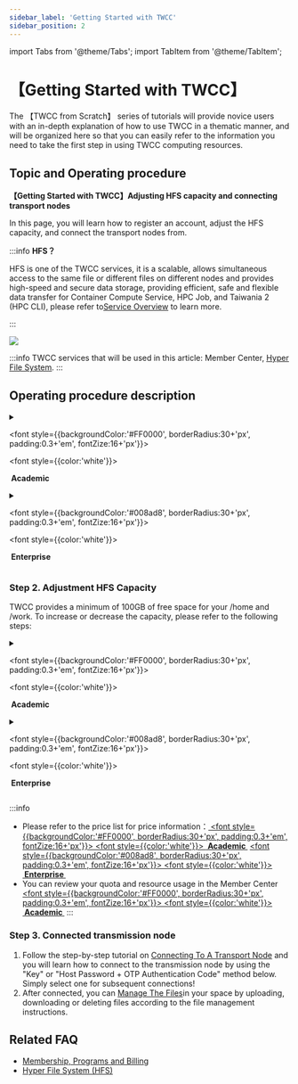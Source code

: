 ```yaml
---
sidebar_label: 'Getting Started with TWCC'
sidebar_position: 2
---
```


import Tabs from '@theme/Tabs';
import TabItem from '@theme/TabItem';


# 【Getting Started with TWCC】

The 【TWCC from Scratch】 series of tutorials will provide novice users with an in-depth explanation of how to use TWCC in a thematic manner, and will be organized here so that you can easily refer to the information you need to take the first step in using TWCC computing resources.

## Topic and Operating procedure

**【Getting Started with TWCC】Adjusting HFS capacity and connecting transport nodes**

In this page, you will learn how to register an account, adjust the HFS capacity, and connect the transport nodes from.


:::info
**HFS？**

HFS is one of the TWCC services, it is a scalable, allows simultaneous access to the same file or different files on different nodes and provides high-speed and secure data storage, providing efficient, safe and flexible data transfer for Container Compute Service, HPC Job, and Taiwania 2 (HPC CLI), please refer to[<ins>Service Overview</ins>](https://man.twcc.ai/@twccdocs/doc-hfs-main-zh/%2F%40twccdocs%2Fhfs-overview-zh) to learn more.

::: 


![](https://i.imgur.com/4ggibe9.png)




:::info
TWCC services that will be used in this article: Member Center, [<ins>Hyper File System</ins>](https://man.twcc.ai/@twccdocs/doc-hfs-main-zh).
:::


## Operating procedure description

<details class="docspoiler">

<summary>

<font style={{backgroundColor:'#FF0000', borderRadius:30+'px', padding:0.3+'em', fontZize:16+'px'}}>

<font style={{color:'white'}}>

<b>&nbsp;Academic&nbsp;</b>

</font>

</font>

</summary> 


1. [Account Registration](https://iservice.nchc.org.tw/nchc_service/index.php?lang_type=)
2. After that, you can [Apply for A New Project](https://man.twcc.ai/@twccdocs/doc-service-main-zh/https%3A%2F%2Fman.twcc.ai%2F%40twccdocs%2Fapply-project-and-credit-zh), or ask the [Tenant Admin<i class="fa fa-question-circle" aria-hidden="true"></i>](https://man.twcc.ai/@twccdocs/role-main-zh/https%3A%2F%2Fman.twcc.ai%2F%40twccdocs%2Frole-overview-zh) to add you to an [Existing Project](https://man.twcc.ai/@twccdocs/doc-service-main-zh/https%3A%2F%2Fman.twcc.ai%2F%40twccdocs%2Fguide-service-manage-project-team-zh).
3. If you are Tenant Admin, please [Purchase Project Credits](https://man.twcc.ai/@twccdocs/doc-service-main-zh/https%3A%2F%2Fman.twcc.ai%2F%40twccdocs%2FS17dwAja4%3Ftype%3Dview) for your project, Projects need credits to create and use TWCC resources.
4. If you are Tenant Admin, Once the credit application is completed, the parent wallet of the project can be divided into multiple sub-wallets to allocate a fixed amount of credit to members, if there is no split, the same credit is used for the parent wallet of the project. Please refer to [Project Wallet Management](https://man.twcc.ai/@twccdocs/doc-service-main-zh/https%3A%2F%2Fman.twcc.ai%2F%40twccdocs%2Fguide-service-manage-project-wallet-zh) to learn more.


</details>

<!-- Space -->

<div style={{height:8+'px'}}></div>

<!-- 2. start -->

<details class="docspoiler">

<summary>

<font style={{backgroundColor:'#008ad8', borderRadius:30+'px', padding:0.3+'em', fontZize:16+'px'}}>

<font style={{color:'white'}}> 

<b>&nbsp;Enterprise&nbsp;</b>

</font>

</font>

</summary>


1. [Account Registration](https://tws.twcc.ai/)
2. After that, you can
    - Apply for [Free Experience Program](https://member.twcc.ai/module_page.php?module=nchc_service#nchc_service/nchc_service.php?action=trial_prj_apply_step0), or
    - Contact us (sales@twsc.io) to learn more about your needs and to help you add new programs and credits, or
    - Ask the [Tenant Admin<i class="fa fa-question-circle" aria-hidden="true"></i>](https://man.twcc.ai/@twccdocs/role-main-zh/https%3A%2F%2Fman.twcc.ai%2F%40twccdocs%2Frole-overview-zh)  to add you to an [Existing Project](https://man.twcc.ai/@twsdocs/doc-mber-pjct-blng-main-zh/https%3A%2F%2Fman.twcc.ai%2F%40twsdocs%2Fguide-service-manage-project-team-zh)。


</details>


### Step 2. Adjustment HFS Capacity

TWCC provides a minimum of 100GB of free space for your /home and /work. To increase or decrease the capacity, please refer to the following steps:

<!-- 1 start -->


<details class="docspoiler">

<summary> 

<font style={{backgroundColor:'#FF0000', borderRadius:30+'px', padding:0.3+'em', fontZize:16+'px'}}>

<font style={{color:'white'}}>

 <b>&nbsp;Academic&nbsp;</b>
 
 </font>
 
 </font>
 
 </summary> 

    
1. Login [Member Center](https://iservice.nchc.org.tw/nchc_service/index.php) > Select "Member Center" > Select "Purchases" > Select "High Speed File System (HFS)"
    
![](https://cos.twcc.ai/SYS-MANUAL/uploads/upload_14f95145ab43343e88dbbec779da6ace.png)
    
2. The left half provides capacity, adjustment instructions and personal space usage status,
   and the right half (top) has the option to change the paid bundle items, On the right half (bottom), you can enter the amount you want to purchase by entering /work or /home > click "Apply" > click "Submit" to adjust the capacity.

![](https://cos.twcc.ai/SYS-MANUAL/uploads/upload_23c64c3321fa24ad0d433c0b6b0be3c0.png)

</details>

<!-- Space -->

<div style={{height:8+'px'}}></div>

<!-- 2. start -->

<details class="docspoiler">

<summary>

<font style={{backgroundColor:'#008ad8', borderRadius:30+'px', padding:0.3+'em', fontZize:16+'px'}}>

<font style={{color:'white'}}> 

<b>&nbsp;Enterprise&nbsp;</b>
 
 </font>
 
 </font>
 
 </summary>

    
1. Login [Member Center](https://iservice.nchc.org.tw/nchc_service/index.php) > 選擇「會員中心」> 選擇「申購管理」> 選擇「申購高速檔案系統 (HFS)」

![](https://i.imgur.com/IzCTOiD.png)

2. The left half provides capacity, adjustment instructions and personal space usage status,
   and the right half (top) has the option to change the paid bundle items, On the right half (bottom), you can enter the amount you want to purchase by entering /work or /home > click "Apply" > click "Submit" to adjust the capacity.
    
![](https://cos.twcc.ai/SYS-MANUAL/uploads/upload_df824be235ea4480028561152af5c57d.png)


</details>


:::info
- Please refer to the price list for price information：<a href="https://man.twcc.ai/@twccdocs/SJWlN3YDr?type=view#%E9%AB%98%E9%80%9F%E6%AA%94%E6%A1%88%E7%B3%BB%E7%B5%B1-Hyper-File-System-HFS">
<font style={{backgroundColor:'#FF0000', borderRadius:30+'px', padding:0.3+'em', fontZize:16+'px'}}>
<font style={{color:'white'}}> 
<b>&nbsp;Academic&nbsp;</b></font></font></a> <a href="https://man.twcc.ai/@twsdocs/pricing-zh#%E9%AB%98%E9%80%9F%E6%AA%94%E6%A1%88%E7%B3%BB%E7%B5%B1-Hyper-File-System-HFS">
<font style={{backgroundColor:'#008ad8', borderRadius:30+'px', padding:0.3+'em', fontZize:16+'px'}}>
<font style={{color:'white'}}> 
<b>&nbsp;Enterprise&nbsp;</b></font></font></a>
- You can review your quota and resource usage in the Member Center <a href="https://man.twcc.ai/@twccdocs/doc-service-main-zh/https%3A%2F%2Fman.twcc.ai%2F%40twccdocs%2Fguide-service-view-billing-resource-usage-zh"><font style={{backgroundColor:'#FF0000', borderRadius:30+'px', padding:0.3+'em', fontZize:16+'px'}}>
<font style={{color:'white'}}>  <b>&nbsp;Academic&nbsp;</b></font></font></a>
:::

### Step 3. Connected transmission node
    
1. Follow the step-by-step tutorial on [Connecting To A Transport Node](https://man.twcc.ai/@twccdocs/doc-hfs-main-zh/%2F%40twccdocs%2Fguide-hfs-connect-to-data-transfer-node-zh) and you will learn how to connect to the transmission node by using the "Key" or "Host Password + OTP Authentication Code" method below. Simply select one for subsequent connections!
2. After connected, you can [Manage The Files](https://man.twcc.ai/@twccdocs/doc-hfs-main-zh/%2F%40twccdocs%2Fguide-hfs-manage-files-zh)in your space by uploading, downloading or deleting files according to the file management instructions.


## Related FAQ 
- [Membership, Programs and Billing](https://man.twcc.ai/@twccdocs/faq-zh/https%3A%2F%2Fman.twcc.ai%2F%40twccdocs%2Ffaq-membership-project-billing-zh)
- [Hyper File System (HFS)](https://man.twcc.ai/@twccdocs/doc-hfs-main-zh)